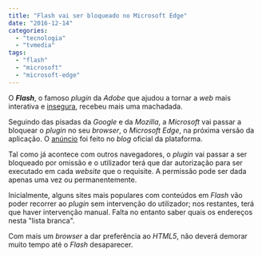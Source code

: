 ```yaml
---
title: "Flash vai ser bloqueado no Microsoft Edge"
date: "2016-12-14"
categories: 
  - "tecnologia"
  - "tvmedia"
tags: 
  - "flash"
  - "microsoft"
  - "microsoft-edge"
---
```


O **_Flash_**, o famoso _plugin_ da _Adobe_ que ajudou a tornar a _web_ mais interativa e [insegura](https://www.cvedetails.com/vulnerability-list/vendor_id-53/product_id-6761/Adobe-Flash-Player.html), recebeu mais uma machadada. 

Seguindo das pisadas da _Google_ e da _Mozilla_, a _Microsoft_ vai passar a bloquear o _plugin_ no seu _browser_, o _Microsoft Edge_, na próxima versão da aplicação. O [anúncio](https://blogs.windows.com/msedgedev/2016/12/14/edge-flash-click-run/) foi feito no _blog_ oficial da plataforma.

Tal como já acontece com outros navegadores, o _plugin_ vai passar a ser bloqueado por omissão e o utilizador terá que dar autorização para ser executado em cada _website_ que o requisite. A permissão pode ser dada apenas uma vez ou permanentemente.

Inicialmente, alguns sites mais populares com conteúdos em _Flash_ vão poder recorrer ao _plugin_ sem intervenção do utilizador; nos restantes, terá que haver intervenção manual. Falta no entanto saber quais os endereços nesta "lista branca".

Com mais um _browser_ a dar preferência ao _HTML5_, não deverá demorar muito tempo até o _Flash_ desaparecer.
